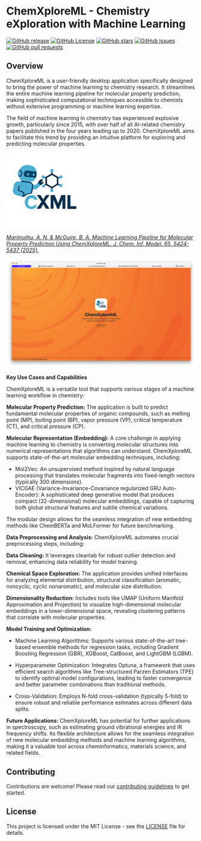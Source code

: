 # ChemXploreML - Chemistry eXploration with Machine Learning

[![GitHub release](https://img.shields.io/github/v/release/aravindhnivas/ChemXploreML?include_prereleases&sort=semver)](https://github.com/aravindhnivas/ChemXploreML/releases/latest) [![GitHub License](https://img.shields.io/github/license/aravindhnivas/ChemXploreML)](https://github.com/aravindhnivas/ChemXploreML/blob/main/LICENSE) [![GitHub stars](https://img.shields.io/github/stars/aravindhnivas/ChemXploreML)](https://github.com/aravindhnivas/ChemXploreML/stargazers) [![GitHub issues](https://img.shields.io/github/issues/aravindhnivas/ChemXploreML)](https://github.com/aravindhnivas/ChemXploreML/issues) [![GitHub pull requests](https://img.shields.io/github/issues-pr/aravindhnivas/ChemXploreML)](https://github.com/aravindhnivas/ChemXploreML/pulls)

## Overview

ChemXploreML is a user-friendly desktop application specifically designed to bring the power of machine learning to chemistry research. It streamlines the entire machine learning pipeline for molecular property prediction, making sophisticated computational techniques accessible to chemists without extensive programming or machine learning expertise.

The field of machine learning in chemistry has experienced explosive growth, particularly since 2015, with over half of all AI-related chemistry papers published in the four years leading up to 2020. ChemXploreML aims to facilitate this trend by providing an intuitive platform for exploring and predicting molecular properties.

<img src="images/icon.png" alt="ChemXploreML" width="200">

_[Marimuthu, A. N. & McGuire, B. A. Machine Learning Pipeline for Molecular Property Prediction Using ChemXploreML. J. Chem. Inf. Model. 65, 5424-5437 (2025).](https://pubs.acs.org/doi/10.1021/acs.jcim.5c00516)_

<img src="images/cxml-home.png" alt="Home page" width="600">

**Key Use Cases and Capabilities**

ChemXploreML is a versatile tool that supports various stages of a machine learning workflow in chemistry:

**Molecular Property Prediction:** The application is built to predict fundamental molecular properties of organic compounds, such as melting point (MP), boiling point (BP), vapor pressure (VP), critical temperature (CT), and critical pressure (CP).

**Molecular Representation (Embedding):** A core challenge in applying machine learning to chemistry is converting molecular structures into numerical representations that algorithms can understand. ChemXploreML supports state-of-the-art molecular embedding techniques, including:

- Mol2Vec: An unsupervised method inspired by natural language processing that translates molecular fragments into fixed-length vectors (typically 300 dimensions).
- VICGAE (Variance-Invariance-Covariance regularized GRU Auto-Encoder): A sophisticated deep generative model that produces compact (32-dimensional) molecular embeddings, capable of capturing both global structural features and subtle chemical variations.

The modular design allows for the seamless integration of new embedding methods like ChemBERTa and MoLFormer for future benchmarking.

**Data Preprocessing and Analysis:** ChemXploreML automates crucial preprocessing steps, including:

**Data Cleaning:** It leverages cleanlab for robust outlier detection and removal, enhancing data reliability for model training.

**Chemical Space Exploration:** The application provides unified interfaces for analyzing elemental distribution, structural classification (aromatic, noncyclic, cyclic nonaromatic), and molecular size distribution.

**Dimensionality Reduction:** Includes tools like UMAP (Uniform Manifold Approximation and Projection) to visualize high-dimensional molecular embeddings in a lower-dimensional space, revealing clustering patterns that correlate with molecular properties.

**Model Training and Optimization:**

- Machine Learning Algorithms: Supports various state-of-the-art tree-based ensemble methods for regression tasks, including Gradient Boosting Regression (GBR), XGBoost, CatBoost, and LightGBM (LGBM).

- Hyperparameter Optimization: Integrates Optuna, a framework that uses efficient search algorithms like Tree-structured Parzen Estimators (TPE) to identify optimal model configurations, leading to faster convergence and better parameter combinations than traditional methods.

- Cross-Validation: Employs N-fold cross-validation (typically 5-fold) to ensure robust and reliable performance estimates across different data splits.

**Future Applications:** ChemXploreML has potential for further applications in spectroscopy, such as estimating ground vibrational energies and IR frequency shifts. Its flexible architecture allows for the seamless integration of new molecular embedding methods and machine learning algorithms, making it a valuable tool across cheminformatics, materials science, and related fields.

## Contributing

Contributions are welcome! Please read our [contributing guidelines](CONTRIBUTING.md) to get started.

## License

This project is licensed under the MIT License - see the [LICENSE](LICENSE) file for details.
